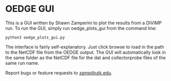 # OEDGE GUI

This is a GUI written by Shawn Zamperini to plot the results from a DIVIMP run. To run the GUI, simply run oedge_plots_gui from the command line:

```
python3 oedge_plots_gui.py
```

The interface is fairly self-explanatory. Just click browse to load in the path to the NetCDF file from the OEDGE output. The GUI will automatically look in the same folder as the NetCDF file for the dat and collectorprobe files of the same run name. 

Report bugs or feature requests to zamp@utk.edu.
